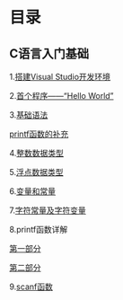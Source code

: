 # 目录

## **C语言入门基础**

1.[搭建Visual Studio开发环境](https://github.com/GuangYu-yu/Learn-C-language-from-scratch/blob/main/%E7%9B%AE%E5%BD%95%E6%96%87%E4%BB%B6/%E6%90%AD%E5%BB%BAVisual%20Studio%E5%BC%80%E5%8F%91%E7%8E%AF%E5%A2%83.md)

2.[首个程序——“Hello World”](https://github.com/GuangYu-yu/Learn-C-language-from-scratch/blob/main/%E7%9B%AE%E5%BD%95%E6%96%87%E4%BB%B6/%E9%A6%96%E4%B8%AA%E7%A8%8B%E5%BA%8F%E2%80%94%E2%80%94%E2%80%9CHello%20World.md)

3.[基础语法](https://github.com/GuangYu-yu/Learn-C-language-from-scratch/blob/main/%E7%9B%AE%E5%BD%95%E6%96%87%E4%BB%B6/%E5%9F%BA%E7%A1%80%E8%AF%AD%E6%B3%95.md)

[printf函数的补充](https://github.com/GuangYu-yu/Learn-C-language-from-scratch/blob/main/%E7%9B%AE%E5%BD%95%E6%96%87%E4%BB%B6/printf%E5%87%BD%E6%95%B0%E7%9A%84%E8%A1%A5%E5%85%85.md)

4.[整数数据类型](https://github.com/GuangYu-yu/Learn-C-language-from-scratch/blob/main/%E7%9B%AE%E5%BD%95%E6%96%87%E4%BB%B6/%E6%95%B4%E6%95%B0%E6%95%B0%E6%8D%AE%E7%B1%BB%E5%9E%8B.md)

5.[浮点数据类型](https://github.com/GuangYu-yu/Learn-C-language-from-scratch/blob/main/%E7%9B%AE%E5%BD%95%E6%96%87%E4%BB%B6/%E6%B5%AE%E7%82%B9%E6%95%B0%E6%8D%AE%E7%B1%BB%E5%9E%8B.md)

6.[变量和常量](https://github.com/GuangYu-yu/Learn-C-language-from-scratch/blob/main/%E7%9B%AE%E5%BD%95%E6%96%87%E4%BB%B6/%E5%8F%98%E9%87%8F%E5%92%8C%E5%B8%B8%E9%87%8F.md)

7.[字符常量及字符变量](https://github.com/GuangYu-yu/Learn-C-language-from-scratch/blob/main/%E7%9B%AE%E5%BD%95%E6%96%87%E4%BB%B6/%E5%AD%97%E7%AC%A6%E5%B8%B8%E9%87%8F%E5%8F%8A%E5%AD%97%E7%AC%A6%E5%8F%98%E9%87%8F.md)

8.printf函数详解

[第一部分](https://github.com/GuangYu-yu/Learn-C-language-from-scratch/blob/main/%E7%9B%AE%E5%BD%95%E6%96%87%E4%BB%B6/printf%E5%87%BD%E6%95%B0%E8%AF%A6%E8%A7%A31.md)

[第二部分](https://github.com/GuangYu-yu/Learn-C-language-from-scratch/blob/main/%E7%9B%AE%E5%BD%95%E6%96%87%E4%BB%B6/printf%E5%87%BD%E6%95%B0%E8%AF%A6%E8%A7%A32.md)

9.[scanf函数]()

[]()

[]()

[]()

[]()

[]()

[]()

[]()

[]()

[]()

[]()

[]()

[]()

[]()

[]()

[]()

[]()

[]()

[]()

[]()

[]()
